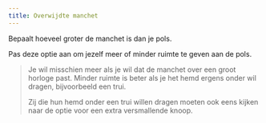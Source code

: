 ```yaml
---
title: Overwijdte manchet
---
```


Bepaalt hoeveel groter de manchet is dan je pols.

Pas deze optie aan om jezelf meer of minder ruimte te geven aan de pols.

> Je wil misschien meer als je wil dat de manchet over een groot horloge past. Minder ruimte is beter als je het hemd ergens onder wil dragen, bijvoorbeeld een trui.
> 
> Zij die hun hemd onder een trui willen dragen moeten ook eens kijken naar de optie voor een extra versmallende knoop.